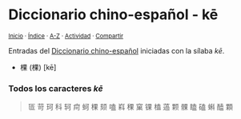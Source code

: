 # Diccionario chino-español - kē
<sup>[Inicio](../index.md) · [Índice](../indices/chino-espanol.md) · [A-Z](../indices/alfabetico.md) · [Actividad](../indices/actividad.md) · [Compartir](https://x.com/intent/tweet?text=Entradas%20del%20Diccionario%20chino-espa%C3%B1ol%20iniciadas%20en%20la%20s%C3%ADlaba%20%C2%ABk%C4%93%C2%BB.%0A%E2%86%92%20https%3A%2F%2Fjucardus.github.io%2Findices%2Fchino-espanol-ke1.html%0A%0A%23chn_espnl_jucardus%20%23indcs_jucardus%0A%40jucardus)</sup>

Entradas del [Diccionario chino-español](../indices/chino-espanol.md) iniciadas con la sílaba _kē_.

* 棵 (棵) [kē]

### Todos los caracteres _kē_

> 匼 苛 珂 科 轲 疴 蚵 棵 颏 嗑 嵙 稞 窠 锞 榼 薖 颗 髁 瞌 磕 蝌 醘 顆
